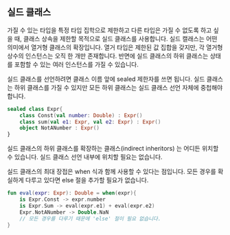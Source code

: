 ## 실드 클래스

가질 수 있는 타입을 특정 타입 집학으로 제한하고 다른 타입은 가질 수 없도록 하고 싶을 때, 클래스 상속을 제한할 목적으로 실드 클래스를 사용합니다. 실드 캘래스는 어떤 의미에서 열거형 클래스의 확장입니다. 열거 타입은 제한된 값 집합을 갖지만, 각 열거형 상수의 인스턴스는 오직 한 개만 존재합니다. 반면에 실드 클래스의 하위 클래스는 상태를 포함할 수 있는 여러 인스턴스를 가질 수 있습니다.

실드 클래스를 선언하려면 클래스 이름 앞에 sealed 제한자를 쓰면 됩니다. 실드 클래스는 하위 클래스를 가질 수 있지만 모든 하위 클래스는 실드 클래스 선언 자체에 중첩해야 합니다.

~~~kotlin
sealed class Expr{
    class Const(val number: Double) : Expr()
    class sum(val e1: Expr, val e2: Expr) : Expr()
    object NotANumber : Expr()
}
~~~

실드 클래스의 하위 클래스를 확장하는 클래스(indirect inheritors) 는 어디든 위치할 수 있습니다. 실드 클래스 선언 내부에 위치할 필요는 없습니다.

실드 클래스의 최대 장접은 when 식과 함께 사용할 수 있다는 점입니다. 모든 경우를 확실하게 다루고 있다면 else 절을 추가할 필요가 없습니다.

~~~ kotlin
fun eval(expr: Expr): Double = when(expr){
    is Expr.Const -> expr.number
    is Expr.Sum -> eval(expr.e1) + eval(expr.e2)
    Expr.NotANumber -> Double.NaN
    // 모든 경우를 다루기 때문에 'else' 절이 필요 없습니다.
}
~~~

